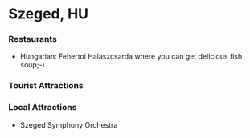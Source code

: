 # Szeged, HU

### Restaurants
- Hungarian: Fehertoi Halaszcsarda where you can get delicious fish soup;-) 

### Tourist Attractions

### Local Attractions
- Szeged Symphony Orchestra
